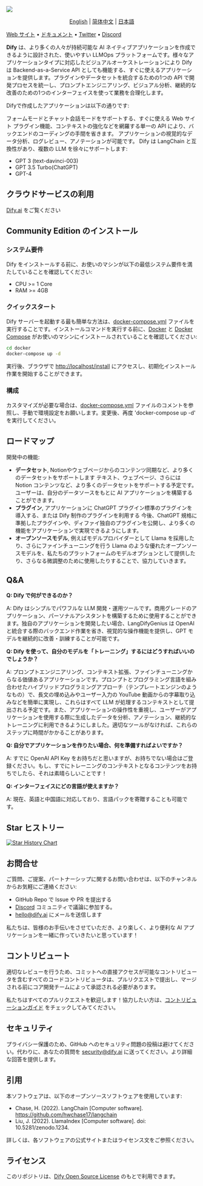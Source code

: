![](./images/describe-en.png)
<p align="center">
  <a href="./README.md">English</a> |
  <a href="./README_CN.md">简体中文</a> |
  <a href="./README_JA.md">日本語</a>
</p>

[Web サイト](https://dify.ai) • [ドキュメント](https://docs.dify.ai) • [Twitter](https://twitter.com/dify_ai) • [Discord](https://discord.gg/FngNHpbcY7)

**Dify** は、より多くの人々が持続可能な AI ネイティブアプリケーションを作成できるように設計された、使いやすい LLMOps プラットフォームです。様々なアプリケーションタイプに対応したビジュアルオーケストレーションにより Dify は Backend-as-a-Service API としても機能する、すぐに使えるアプリケーションを提供します。プラグインやデータセットを統合するための1つの API で開発プロセスを統一し、プロンプトエンジニアリング、ビジュアル分析、継続的な改善のための1つのインターフェイスを使って業務を合理化します。

Difyで作成したアプリケーションは以下の通りです:

フォームモードとチャット会話モードをサポートする、すぐに使える Web サイト
プラグイン機能、コンテキストの強化などを網羅する単一の API により、バックエンドのコーディングの手間を省きます。
アプリケーションの視覚的なデータ分析、ログレビュー、アノテーションが可能です。
Dify は LangChain と互換性があり、複数の LLM を徐々にサポートします:

- GPT 3 (text-davinci-003)
- GPT 3.5 Turbo(ChatGPT)
- GPT-4

## クラウドサービスの利用

[Dify.ai](https://dify.ai) をご覧ください

## Community Edition のインストール

### システム要件

Dify をインストールする前に、お使いのマシンが以下の最低システム要件を満たしていることを確認してください:

- CPU >= 1 Core
- RAM >= 4GB

### クイックスタート

Dify サーバーを起動する最も簡単な方法は、[docker-compose.yml](docker/docker-compose.yaml) ファイルを実行することです。インストールコマンドを実行する前に、[Docker](https://docs.docker.com/get-docker/) と [Docker Compose](https://docs.docker.com/compose/install/) がお使いのマシンにインストールされていることを確認してください:

```bash
cd docker
docker-compose up -d
```

実行後、ブラウザで [http://localhost/install](http://localhost/install) にアクセスし、初期化インストール作業を開始することができます。

### 構成

カスタマイズが必要な場合は、[docker-compose.yml](docker/docker-compose.yaml) ファイルのコメントを参照し、手動で環境設定をお願いします。変更後、再度 'docker-compose up -d' を実行してください。

## ロードマップ

開発中の機能:

- **データセット**, Notionやウェブページからのコンテンツ同期など、より多くのデータセットをサポートします
テキスト、ウェブページ、さらには Notion コンテンツなど、より多くのデータセットをサポートする予定です。ユーザーは、自分のデータソースをもとに AI アプリケーションを構築することができます。
- **プラグイン**, アプリケーションに ChatGPT プラグイン標準のプラグインを導入する、または Dify 制作のプラグインを利用する
今後、ChatGPT 規格に準拠したプラグインや、ディファイ独自のプラグインを公開し、より多くの機能をアプリケーションで実現できるようにします。
- **オープンソースモデル**, 例えばモデルプロバイダーとして Llama を採用したり、さらにファインチューニングを行う
Llama のような優れたオープンソースモデルを、私たちのプラットフォームのモデルオプションとして提供したり、さらなる微調整のために使用したりすることで、協力していきます。


## Q&A

**Q: Dify で何ができるのか？**

A: Dify はシンプルでパワフルな LLM 開発・運用ツールです。商用グレードのアプリケーション、パーソナルアシスタントを構築するために使用することができます。独自のアプリケーションを開発したい場合、LangDifyGenius は OpenAI と統合する際のバックエンド作業を省き、視覚的な操作機能を提供し、GPT モデルを継続的に改善・訓練することが可能です。

**Q: Dify を使って、自分のモデルを「トレーニング」するにはどうすればいいのでしょうか？**

A: プロンプトエンジニアリング、コンテキスト拡張、ファインチューニングからなる価値あるアプリケーションです。プロンプトとプログラミング言語を組み合わせたハイブリッドプログラミングアプローチ（テンプレートエンジンのようなもの）で、長文の埋め込みやユーザー入力の YouTube 動画からの字幕取り込みなどを簡単に実現し、これらはすべて LLM が処理するコンテキストとして提出される予定です。また、アプリケーションの操作性を重視し、ユーザーがアプリケーションを使用する際に生成したデータを分析、アノテーション、継続的なトレーニングに利用できるようにしました。適切なツールがなければ、これらのステップに時間がかかることがあります。

**Q: 自分でアプリケーションを作りたい場合、何を準備すればよいですか？**

A: すでに OpenAI API Key をお持ちだと思いますが、お持ちでない場合はご登録ください。もし、すでにトレーニングのコンテキストとなるコンテンツをお持ちでしたら、それは素晴らしいことです！

**Q: インターフェイスにどの言語が使えますか？**

A: 現在、英語と中国語に対応しており、言語パックを寄贈することも可能です。

## Star ヒストリー

[![Star History Chart](https://api.star-history.com/svg?repos=langgenius/dify&type=Date)](https://star-history.com/#langgenius/dify&Date)

## お問合せ

ご質問、ご提案、パートナーシップに関するお問い合わせは、以下のチャンネルからお気軽にご連絡ください:

- GitHub Repo で Issue や PR を提出する
- [Discord](https://discord.gg/FngNHpbcY7) コミュニティで議論に参加する。
- hello@dify.ai にメールを送信します

私たちは、皆様のお手伝いをさせていただき、より楽しく、より便利な AI アプリケーションを一緒に作っていきたいと思っています！

## コントリビュート

適切なレビューを行うため、コミットへの直接アクセスが可能なコントリビュータを含むすべてのコードコントリビュータは、プルリクエストで提出し、マージされる前にコア開発チームによって承認される必要があります。

私たちはすべてのプルリクエストを歓迎します！協力したい方は、[コントリビューションガイド](CONTRIBUTING.md) をチェックしてみてください。

## セキュリティ

プライバシー保護のため、GitHub へのセキュリティ問題の投稿は避けてください。代わりに、あなたの質問を security@dify.ai に送ってください。より詳細な回答を提供します。

## 引用

本ソフトウェアは、以下のオープンソースソフトウェアを使用しています:

- Chase, H. (2022). LangChain [Computer software]. https://github.com/hwchase17/langchain
- Liu, J. (2022). LlamaIndex [Computer software]. doi: 10.5281/zenodo.1234.

詳しくは、各ソフトウェアの公式サイトまたはライセンス文をご参照ください。

## ライセンス

このリポジトリは、[Dify Open Source License](LICENSE) のもとで利用できます。
